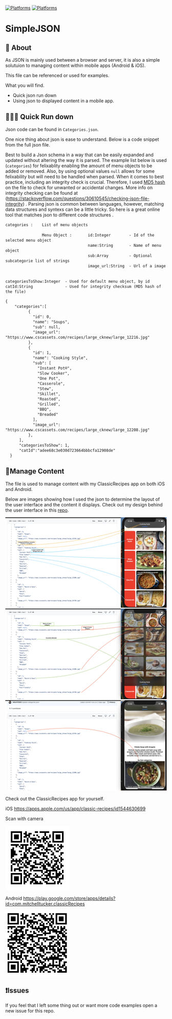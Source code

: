 
[![Platforms](https://img.shields.io/badge/Simple-JSON-brightgreen)]()
[![Platforms](https://img.shields.io/badge/License-GNU%20-blue)]()



#  SimpleJSON 


## 📑 About

As JSON is mainly used between a browser and server, it is also a simple solutuion to managing content within mobile apps (Android & iOS).

This file can be referenced or used for examples.

What you will find.
- Quick json run down
- Using json to displayed content in a mobile app.


## 🏃🏽‍♂️ Quick Run down

Json code can be found in `Categories.json`.

One nice thing about json is ease to understand. Below is a code snippet from the full json file.

Best to build a Json schema in a way that can be easily expanded and updated without altering the way it is parsed.  The example list below  is used  (`categories`)  for felixablity enabling the amount of menu objects to be added or removed. Also, by using optional values `null` allows for some felixability but will need to be handled when parsed. When it comes to best practice, including an integrity check is crucial. Therefore, I used [MD5 hash](https://en.wikipedia.org/wiki/MD5) on the file to check for unwanted or accidental changes. More info on integrity checking can be found  at (https://stackoverflow.com/questions/30610545/checking-json-file-integrity) . Parsing json is common between languages, however,  matching data structures and syntexs can be a little tricky. So here is a great online tool that matches json to different code structures [](https://quicktype.io/).

    categories :    List of menu objects
    
                    Menu Object :       id:Integer        - Id of the selected menu object
                                        name:String       - Name of menu object
                                        sub:Array         - Optional subcategorie list of strings 
                                        image_url:String  - Url of a image 


    categoriesToShow:Integer  - Used for default menu object, by id 
    catId:String              - Used for integrity checksum (MD5 hash of the file)


```
{
    "categories":[
          {
            "id": 0,
            "name": "Soups",
            "sub": null,
            "image_url": "https://www.cscassets.com/recipes/large_cknew/large_12216.jpg"
          },
          {
            "id": 1,
            "name": "Cooking Style",
            "sub": [
              "Instant Pot®",
              "Slow Cooker",
              "One Pot",
              "Casserole",
              "Stew",
              "Skillet",
              "Roasted",
              "Grilled",
              "BBQ",
              "Breaded"
            ],
            "image_url": "https://www.cscassets.com/recipes/large_cknew/large_12208.jpg"
          },
      ],
      "categoriesToShow": 1,
      "catId":"adee68c3e030d723664bbbcfa12908de"
  }
```
## 📱Manage Content

The file is used to manage content with my ClassicRecipes app on both iOS and Android.

Below are images showing how I used the json to determine the layout of the user interface and the content it displays. Check out my design behind the user interface in this [repo](https://github.com/MitchTODO/Recipes).

![alt text](readmeAssets/example1.png "Example 1")
![alt text](readmeAssets/example2.png "Example 2")
![alt text](readmeAssets/example3.png "Exmaple 3")


Check out the ClassicRecipes app for yourself.

iOS
https://apps.apple.com/us/app/classic-recipes/id1544630699

Scan with camera 

![alt text](readmeAssets/apple.png "Apple QR")

Android 
https://play.google.com/store/apps/details?id=com.mitchelltucker.classicRecipes

![alt text](readmeAssets/android.png "Android QR")

## ❗️Issues  

If you feel that I left some thing out or want more code examples open a new issue for this repo. 







